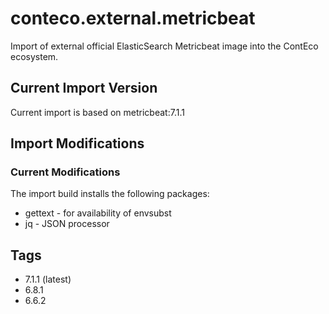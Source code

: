 # conteco.external.metricbeat

Import of external official ElasticSearch Metricbeat image into the ContEco ecosystem.

## Current Import Version

Current import is based on metricbeat:7.1.1

## Import Modifications

### Current Modifications

The import build installs the following packages:

* gettext - for availability of envsubst
* jq - JSON processor

## Tags

* 7.1.1 (latest)  
* 6.8.1    
* 6.6.2


